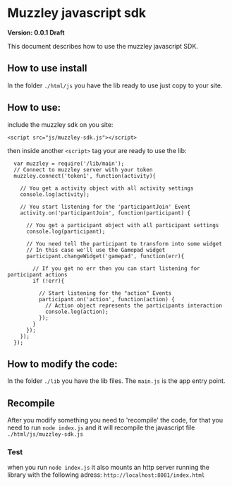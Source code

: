 
# Muzzley javascript sdk

**Version: 0.0.1 Draft**

This document describes how to use the muzzley javascript SDK.

## How to use install

In the folder `./html/js` you have the lib ready to use just copy to your site.

## How to use:

include the muzzley sdk on you site:

    <script src="js/muzzley-sdk.js"></script>

then inside another `<script>` tag your are ready to use the lib:

      var muzzley = require('/lib/main');
      // Connect to muzzley server with your token
      muzzley.connect('token1', function(activity){

        // You get a activity object with all activity settings
        console.log(activity); 

        // You start listening for the 'participantJoin' Event
        activity.on('participantJoin', function(participant) {

          // You get a participant object with all participant settings
          console.log(participant); 

          // You need tell the participant to transform into some widget
          // In this case we'll use the Gamepad widget
          participant.changeWidget('gamepad', function(err){

            // If you get no err then you can start listening for participant actions
            if (!err){

              // Start listening for the "action" Events
              participant.on('action', function(action) {
                // Action object represents the participants interaction
                console.log(action);
              });
            }
          });
        });
      });

## How to modify the code:

In the folder `./lib` you have the lib files.
The `main.js` is the app entry point.

## Recompile

After you modify something you need to 'recompile' the code, for that you need to run `node index.js` and it will recompile the javascript file `./html/js/muzzley-sdk.js` 

### Test 
when you run `node index.js` it also mounts an http server running the library with the following adress: 
`http://localhost:8081/index.html`

